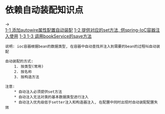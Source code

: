 # 依赖自动装配知识点
->  
    [1-1 添加autowire属性配置自动装配](main/resources/applicationContext.xml)
    [1-2 提供对应的set方法, 供spring-IoC容器注入使用](main/java/service/impl/BookServiceImpl.java)
    [1-3 1-3 调用bookService的save方法](main/java/App.java)

    说明: ioc容器根据bean的数据类型, 在容器中自动查找并注入到需要的bean的过程叫自动装配
    
    自动装配的方式:
        1. 按类型(常用)
        2. 按名称
        3. 按构造方法
    
    注意: 
        * 自动注入必须提供set方法
        * 自动注入无法对类的基本数据类型进行注入
        * 自动注入优先级低于setter注入和构造器注入, 在配置中同时出现时自动装配配置失效
    
        